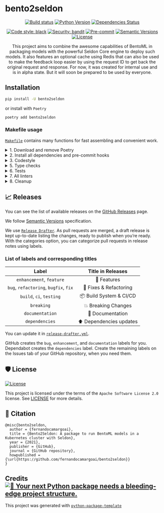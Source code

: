 # bento2seldon

<div align="center">

[![Build status](https://github.com/fernandocamargoai/bento2seldon/workflows/build/badge.svg?branch=master&event=push)](https://github.com/fernandocamargoai/bento2seldon/actions?query=workflow%3Abuild)
[![Python Version](https://img.shields.io/pypi/pyversions/bento2seldon.svg)](https://pypi.org/project/bento2seldon/)
[![Dependencies Status](https://img.shields.io/badge/dependencies-up%20to%20date-brightgreen.svg)](https://github.com/fernandocamargoai/bento2seldon/pulls?utf8=%E2%9C%93&q=is%3Apr%20author%3Aapp%2Fdependabot)

[![Code style: black](https://img.shields.io/badge/code%20style-black-000000.svg)](https://github.com/psf/black)
[![Security: bandit](https://img.shields.io/badge/security-bandit-green.svg)](https://github.com/PyCQA/bandit)
[![Pre-commit](https://img.shields.io/badge/pre--commit-enabled-brightgreen?logo=pre-commit&logoColor=white)](https://github.com/fernandocamargoai/bento2seldon/blob/master/.pre-commit-config.yaml)
[![Semantic Versions](https://img.shields.io/badge/%F0%9F%9A%80-semantic%20versions-informational.svg)](https://github.com/fernandocamargoai/bento2seldon/releases)
[![License](https://img.shields.io/github/license/fernandocamargoai/bento2seldon)](https://github.com/fernandocamargoai/bento2seldon/blob/master/LICENSE)

This project aims to combine the awesome capabilities of BentoML in packaging models with the powerful Seldon Core engine to deploy such models. It also features an optional cache using Redis that can also be used to make the feedback loop easier by using the request ID to get back the original request and response. For now, it was created for internal use and is in alpha state. But it will soon be prepared to be used by everyone.

</div>

## Installation

```bash
pip install -U bento2seldon
```

or install with `Poetry`

```bash
poetry add bento2seldon
```

### Makefile usage

[`Makefile`](https://github.com/fernandocamargoai/bento2seldon/blob/master/Makefile) contains many functions for fast assembling and convenient work.

<details>
<summary>1. Download and remove Poetry</summary>
<p>

To download and install Poetry run:

```bash
make poetry-download
```

To uninstall

```bash
make poetry-remove
```

</p>
</details>

<details>
<summary>2. Install all dependencies and pre-commit hooks</summary>
<p>

Install requirements:

```bash
make install
```

Pre-commit hooks coulb be installed after `git init` via

```bash
make pre-commit-install
```

</p>
</details>

<details>
<summary>3. Codestyle</summary>
<p>

Automatic formatting uses `pyupgrade`, `isort` and `black`.

```bash
make codestyle

# or use synonym
make formatting
```

Codestyle checks only, without rewriting files:

```bash
make check-codestyle
```

> Note: `check-codestyle` uses `isort`, `black` and `darglint` library

<details>
<summary>4. Code security</summary>
<p>

```bash
make check-safety
```

This command launches `Poetry` integrity checks as well as identifies security issues with `Safety` and `Bandit`.

```bash
make check-safety
```

</p>
</details>

</details>

<details>
<summary>5. Type checks</summary>
<p>

Run `mypy` static type checker

```bash
make mypy
```

</p>
</details>

<details>
<summary>6. Tests</summary>
<p>

Run `pytest`

```bash
make test
```

</p>
</details>

<details>
<summary>7. All linters</summary>
<p>

Of course there is a command to ~~rule~~ run all linters in one:

```bash
make lint
```

the same as:

```bash
make test && make check-codestyle && make mypy && make check-safety
```

</p>
</details>

<details>
<summary>8. Cleanup</summary>
<p>
Delete pycache files

```bash
make pycache-remove
```

Remove package build

```bash
make build-remove
```

Or to remove pycache, build and docker image run:

```bash
make clean-all
```

</p>
</details>

## 📈 Releases

You can see the list of available releases on the [GitHub Releases](https://github.com/fernandocamargoai/bento2seldon/releases) page.

We follow [Semantic Versions](https://semver.org/) specification.

We use [`Release Drafter`](https://github.com/marketplace/actions/release-drafter). As pull requests are merged, a draft release is kept up-to-date listing the changes, ready to publish when you’re ready. With the categories option, you can categorize pull requests in release notes using labels.

### List of labels and corresponding titles

|               **Label**               |  **Title in Releases**  |
| :-----------------------------------: | :---------------------: |
|       `enhancement`, `feature`        |       🚀 Features       |
| `bug`, `refactoring`, `bugfix`, `fix` | 🔧 Fixes & Refactoring  |
|       `build`, `ci`, `testing`        | 📦 Build System & CI/CD |
|              `breaking`               |   💥 Breaking Changes   |
|            `documentation`            |    📝 Documentation     |
|            `dependencies`             | ⬆️ Dependencies updates |

You can update it in [`release-drafter.yml`](https://github.com/fernandocamargoai/bento2seldon/blob/master/.github/release-drafter.yml).

GitHub creates the `bug`, `enhancement`, and `documentation` labels for you. Dependabot creates the `dependencies` label. Create the remaining labels on the Issues tab of your GitHub repository, when you need them.

## 🛡 License

[![License](https://img.shields.io/github/license/fernandocamargoai/bento2seldon)](https://github.com/fernandocamargoai/bento2seldon/blob/master/LICENSE)

This project is licensed under the terms of the `Apache Software License 2.0` license. See [LICENSE](https://github.com/fernandocamargoai/bento2seldon/blob/master/LICENSE) for more details.

## 📃 Citation

```
@misc{bento2seldon,
  author = {fernandocamargoai},
  title = {Bento2Seldon: A package to run BentoML models in a Kubernetes cluster with Seldon},
  year = {2021},
  publisher = {GitHub},
  journal = {GitHub repository},
  howpublished = {\url{https://github.com/fernandocamargoai/bento2seldon}}
}
```

## Credits [![🚀 Your next Python package needs a bleeding-edge project structure.](https://img.shields.io/badge/python--package--template-%F0%9F%9A%80-brightgreen)](https://github.com/TezRomacH/python-package-template)

This project was generated with [`python-package-template`](https://github.com/TezRomacH/python-package-template)
